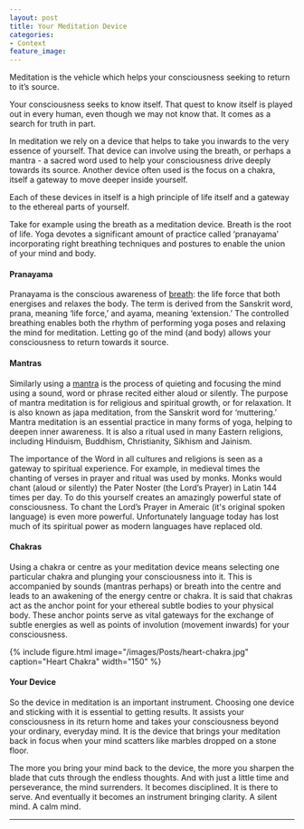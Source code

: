 ```yaml
---
layout: post
title: Your Meditation Device
categories:
- Context
feature_image: 
---
```


Meditation is the vehicle which helps your consciousness seeking to return to it’s source. 

Your consciousness seeks to know itself. That quest to know itself is played out in every human, even though we may not know that. It comes as a search for truth in part.

In meditation we rely on a device that helps to take you inwards to the very essence of yourself. That device can involve using the breath, or perhaps a mantra - a sacred word used to help your consciousness drive deeply towards its source. Another device often used is the focus on a chakra, itself a gateway to move deeper inside yourself. 

Each of these devices in itself is a high principle of life itself and a gateway to the ethereal parts of yourself. 

Take for example using the breath as a meditation device. Breath is the root of life. Yoga devotes a significant amount of practice called ‘pranayama’ incorporating right breathing techniques and postures to enable the union of your mind and body. 

#### Pranayama
Pranayama is the conscious awareness of [breath](https://www.yogapedia.com/definition/4990/pranayama): the life force that both energises and relaxes the body. The term is derived from the Sanskrit word, prana, meaning ‘life force,’ and ayama, meaning ‘extension.’ The controlled breathing enables both the rhythm of performing yoga poses and relaxing the mind for meditation. Letting go of the mind (and body) allows your consciousness to return towards it source.

#### Mantras
Similarly using a [mantra](https://www.yogapedia.com/definition/9781/mantra-meditation) is the process of quieting and focusing the mind using a sound, word or phrase recited either aloud or silently. The purpose of mantra meditation is for religious and spiritual growth, or for relaxation. It is also known as japa meditation, from the Sanskrit word for ‘muttering.’ Mantra meditation is an essential practice in many forms of yoga, helping to deepen inner awareness. It is also a ritual used in many Eastern religions, including Hinduism, Buddhism, Christianity, Sikhism and Jainism.

The importance of the Word in all cultures and religions is seen as a gateway to spiritual experience. For example, in medieval times the chanting of verses in prayer and ritual was used by monks. Monks would chant (aloud or silently) the Pater Noster (the Lord’s Prayer) in Latin 144 times per day. To do this yourself creates an amazingly powerful state of consciousness. To chant the Lord’s Prayer in Ameraic (it's original spoken language) is even more powerful. Unfortunately language today has lost much of its spiritual power as modern languages have replaced old. 

#### Chakras
Using a chakra or centre as your meditation device means selecting one particular chakra and plunging your consciousness into it. This is accompanied by sounds (mantras perhaps) or breath into the centre and leads to an awakening of the energy centre or chakra. It is said that chakras act as the anchor point for your ethereal subtle bodies to your physical body. These anchor points serve as vital gateways for the exchange of subtle energies as well as points of involution (movement inwards) for your consciousness. 

{% include figure.html image="/images/Posts/heart-chakra.jpg" caption="Heart Chakra" width="150" %}

#### Your Device
So the device in meditation is an important instrument. Choosing one device and sticking with it is essential to getting results. It assists your consciousness in its return home and takes your consciousness beyond your ordinary, everyday mind. It is the device that brings your meditation back in focus when your mind scatters like marbles dropped on a stone floor. 

The more you bring your mind back to the device, the more you sharpen the blade that cuts through the endless thoughts. And with just a little time and perseverance, the mind surrenders. It becomes disciplined. It is there to serve. And eventually it becomes an instrument bringing clarity. A silent mind. A calm mind.  

---
